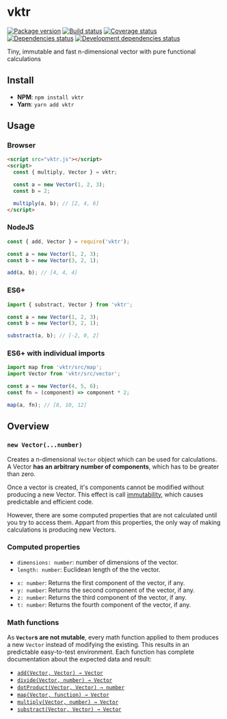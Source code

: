 # vktr

[![Package version](http://img.shields.io/npm/v/vktr.svg)](https://www.npmjs.org/package/redux-scalable)
[![Build status](https://travis-ci.org/p2kmgcl/vktr.svg?branch=master)](https://travis-ci.org/p2kmgcl/vktr)
[![Coverage status](https://coveralls.io/repos/github/p2kmgcl/vktr/badge.svg?branch=master)](https://coveralls.io/github/p2kmgcl/vktr?branch=master)
[![Dependencies status](https://david-dm.org/p2kmgcl/vktr/status.svg)](https://david-dm.org/p2kmgcl/vktr)
[![Development dependencies status](https://david-dm.org/p2kmgcl/vktr/dev-status.svg)](https://david-dm.org/p2kmgcl/vktr?type=dev)

Tiny, immutable and fast n-dimensional vector with pure functional calculations

## Install

- **NPM**: `npm install vktr`
- **Yarn**: `yarn add vktr`

## Usage

### Browser

```html
<script src="vktr.js"></script>
<script>
  const { multiply, Vector } = vktr;

  const a = new Vector(1, 2, 3);
  const b = 2;

  multiply(a, b); // [2, 4, 6]
</script>
```

### NodeJS

```js
const { add, Vector } = require('vktr');

const a = new Vector(1, 2, 3);
const b = new Vector(3, 2, 1);

add(a, b); // [4, 4, 4]
```

### ES6+

```js
import { substract, Vector } from 'vktr';

const a = new Vector(1, 2, 3);
const b = new Vector(3, 2, 1);

substract(a, b); // [-2, 0, 2]
```

### ES6+ with individual imports

```js
import map from 'vktr/src/map';
import Vector from 'vktr/src/vector';

const a = new Vector(4, 5, 6);
const fn = (component) => component * 2;

map(a, fn); // [8, 10, 12]
```

## Overview

### `new Vector(...number)`

Creates a n-dimensional `Vector` object which can be used for calculations. A
Vector **has an arbitrary number of components**, which has to be greater than
zero.

Once a vector is created, it's components cannot be modified without
producing a new Vector. This effect is call [immutability](https://en.wikipedia.org/wiki/Immutable_object), which causes predictable and
efficient code.

However, there are some computed properties that are not calculated until you
try to access them. Appart from this properties, the only way of making
calculations is producing new Vectors.

### Computed properties

- `dimensions: number`: number of dimensions of the vector.
- `length: number`: Euclidean length of the the vector.

<span></span>

- `x: number`: Returns the first component of the vector, if any.
- `y: number`: Returns the second component of the vector, if any.
- `z: number`: Returns the third component of the vector, if any.
- `t: number`: Returns the fourth component of the vector, if any.

### Math functions

As **`Vector`s are not mutable**, every math function applied to them produces
a new `Vector` instead of modifying the existing. This results in an predictable
easy-to-test environment. Each function has complete documentation about the
expected data and result:

- [`add(Vector, Vector) → Vector`](/src/add.js)
- [`divide(Vector, number) → Vector`](/src/divide.js)
- [`dotProduct(Vector, Vector) → number`](/src/dot-product.js)
- [`map(Vector, function) → Vector`](/src/map.js)
- [`multiply(Vector, number) → Vector`](/src/multiply.js)
- [`substract(Vector, Vector) → Vector`](/src/substract.js)

